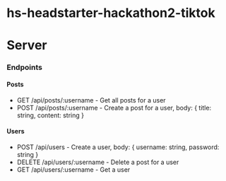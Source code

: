 # hs-headstarter-hackathon2-tiktok
# Server
### Endpoints
#### Posts
- GET /api/posts/:username - Get all posts for a user
- POST /api/posts/:username - Create a post for a user, body: { title: string, content: string }

#### Users
- POST /api/users - Create a user, body: { username: string, password: string }
- DELETE /api/users/:username - Delete a post for a user
- GET /api/users/:username - Get a user